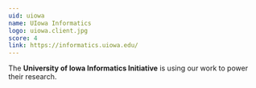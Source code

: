 ```yaml
---
uid: uiowa
name: UIowa Informatics
logo: uiowa.client.jpg
score: 4
link: https://informatics.uiowa.edu/
---
```


The **University of Iowa Informatics Initiative** is using our work to power their research.

